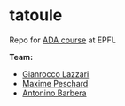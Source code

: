 # tatoule
Repo for [ADA course](https://github.com/adaepfl/homework) at EPFL

__Team:__

 - [Gianrocco Lazzari](https://github.com/ggrrll)
 - [Maxime Peschard](https://github.com/maximepeschard)
 - [Antonino Barbera](https://github.com/antonino-barbera)
